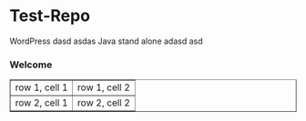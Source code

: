 Test-Repo
=========

  WordPress         dasd	    asdas
  Java stand alone	adasd	    asd


<h3>Welcome</h3>
<table border="1">
<tr>
<td>row 1, cell 1</td>
<td>row 1, cell 2</td>
</tr>
<tr>
<td>row 2, cell 1</td>
<td>row 2, cell 2</td>
</tr>
</table>